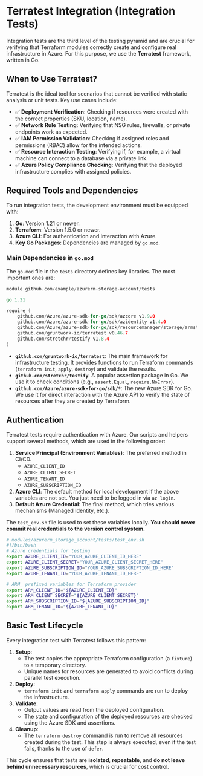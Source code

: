 # Terratest Integration (Integration Tests)

Integration tests are the third level of the testing pyramid and are crucial for verifying that Terraform modules correctly create and configure real infrastructure in Azure. For this purpose, we use the **Terratest** framework, written in Go.

## When to Use Terratest?

Terratest is the ideal tool for scenarios that cannot be verified with static analysis or unit tests. Key use cases include:

- ✅ **Deployment Verification**: Checking if resources were created with the correct properties (SKU, location, name).
- ✅ **Network Rule Testing**: Verifying that NSG rules, firewalls, or private endpoints work as expected.
- ✅ **IAM Permission Validation**: Checking if assigned roles and permissions (RBAC) allow for the intended actions.
- ✅ **Resource Interaction Testing**: Verifying if, for example, a virtual machine can connect to a database via a private link.
- ✅ **Azure Policy Compliance Checking**: Verifying that the deployed infrastructure complies with assigned policies.

## Required Tools and Dependencies

To run integration tests, the development environment must be equipped with:

1.  **Go**: Version 1.21 or newer.
2.  **Terraform**: Version 1.5.0 or newer.
3.  **Azure CLI**: For authentication and interaction with Azure.
4.  **Key Go Packages**: Dependencies are managed by `go.mod`.

### Main Dependencies in `go.mod`

The `go.mod` file in the `tests` directory defines key libraries. The most important ones are:

```go
module github.com/example/azurerm-storage-account/tests

go 1.21

require (
	github.com/Azure/azure-sdk-for-go/sdk/azcore v1.9.0
	github.com/Azure/azure-sdk-for-go/sdk/azidentity v1.4.0
	github.com/Azure/azure-sdk-for-go/sdk/resourcemanager/storage/armstorage v1.5.0
	github.com/gruntwork-io/terratest v0.46.7
	github.com/stretchr/testify v1.8.4
)
```

-   **`github.com/gruntwork-io/terratest`**: The main framework for infrastructure testing. It provides functions to run Terraform commands (`terraform init`, `apply`, `destroy`) and validate the results.
-   **`github.com/stretchr/testify`**: A popular assertion package in Go. We use it to check conditions (e.g., `assert.Equal`, `require.NoError`).
-   **`github.com/Azure/azure-sdk-for-go/sdk/*`**: The new Azure SDK for Go. We use it for direct interaction with the Azure API to verify the state of resources after they are created by Terraform.

## Authentication

Terratest tests require authentication with Azure. Our scripts and helpers support several methods, which are used in the following order:

1.  **Service Principal (Environment Variables)**: The preferred method in CI/CD.
    - `AZURE_CLIENT_ID`
    - `AZURE_CLIENT_SECRET`
    - `AZURE_TENANT_ID`
    - `AZURE_SUBSCRIPTION_ID`
2.  **Azure CLI**: The default method for local development if the above variables are not set. You just need to be logged in via `az login`.
3.  **Default Azure Credential**: The final method, which tries various mechanisms (Managed Identity, etc.).

The `test_env.sh` file is used to set these variables locally. **You should never commit real credentials to the version control system.**

```bash
# modules/azurerm_storage_account/tests/test_env.sh
#!/bin/bash
# Azure credentials for testing
export AZURE_CLIENT_ID="YOUR_AZURE_CLIENT_ID_HERE"
export AZURE_CLIENT_SECRET="YOUR_AZURE_CLIENT_SECRET_HERE"
export AZURE_SUBSCRIPTION_ID="YOUR_AZURE_SUBSCRIPTION_ID_HERE"
export AZURE_TENANT_ID="YOUR_AZURE_TENANT_ID_HERE"

# ARM_ prefixed variables for Terraform provider
export ARM_CLIENT_ID="${AZURE_CLIENT_ID}"
export ARM_CLIENT_SECRET="${AZURE_CLIENT_SECRET}"
export ARM_SUBSCRIPTION_ID="${AZURE_SUBSCRIPTION_ID}"
export ARM_TENANT_ID="${AZURE_TENANT_ID}"
```

## Basic Test Lifecycle

Every integration test with Terratest follows this pattern:

1.  **Setup**:
    - The test copies the appropriate Terraform configuration (a `fixture`) to a temporary directory.
    - Unique names for resources are generated to avoid conflicts during parallel test execution.
2.  **Deploy**:
    - `terraform init` and `terraform apply` commands are run to deploy the infrastructure.
3.  **Validate**:
    - Output values are read from the deployed configuration.
    - The state and configuration of the deployed resources are checked using the Azure SDK and assertions.
4.  **Cleanup**:
    - The `terraform destroy` command is run to remove all resources created during the test. This step is always executed, even if the test fails, thanks to the use of `defer`.

This cycle ensures that tests are **isolated**, **repeatable**, and **do not leave behind unnecessary resources**, which is crucial for cost control.
